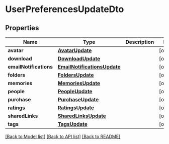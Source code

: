 # UserPreferencesUpdateDto

## Properties
Name | Type | Description | Notes
------------ | ------------- | ------------- | -------------
**avatar** | [**AvatarUpdate**](AvatarUpdate.md) |  | [optional] 
**download** | [**DownloadUpdate**](DownloadUpdate.md) |  | [optional] 
**emailNotifications** | [**EmailNotificationsUpdate**](EmailNotificationsUpdate.md) |  | [optional] 
**folders** | [**FoldersUpdate**](FoldersUpdate.md) |  | [optional] 
**memories** | [**MemoriesUpdate**](MemoriesUpdate.md) |  | [optional] 
**people** | [**PeopleUpdate**](PeopleUpdate.md) |  | [optional] 
**purchase** | [**PurchaseUpdate**](PurchaseUpdate.md) |  | [optional] 
**ratings** | [**RatingsUpdate**](RatingsUpdate.md) |  | [optional] 
**sharedLinks** | [**SharedLinksUpdate**](SharedLinksUpdate.md) |  | [optional] 
**tags** | [**TagsUpdate**](TagsUpdate.md) |  | [optional] 

[[Back to Model list]](../README.md#documentation-for-models) [[Back to API list]](../README.md#documentation-for-api-endpoints) [[Back to README]](../README.md)


